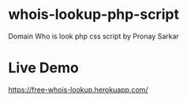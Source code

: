 # whois-lookup-php-script
Domain Who is look php css script by Pronay Sarkar


# Live Demo

https://free-whois-lookup.herokuapp.com/


